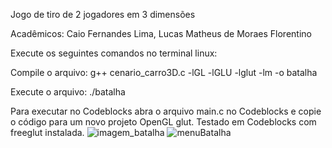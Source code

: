 Jogo de tiro de 2 jogadores em 3 dimensões 

Acadêmicos: Caio Fernandes Lima, Lucas Matheus de Moraes Florentino

Execute os seguintes comandos no terminal linux:

Compile o arquivo: g++ cenario_carro3D.c -lGL -lGLU -lglut -lm -o batalha

Execute o arquivo: ./batalha

Para executar no Codeblocks abra o arquivo main.c no Codeblocks e copie o código para um novo projeto OpenGL glut. Testado em Codeblocks com freeglut instalada.
![imagem_batalha](https://user-images.githubusercontent.com/51215618/120352825-2b92ec80-c2cf-11eb-8cab-757367e2465a.png)
![menuBatalha](https://user-images.githubusercontent.com/51215618/120352846-30f03700-c2cf-11eb-8baf-409c87771adb.PNG)
